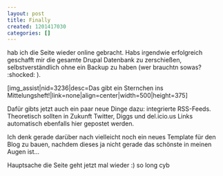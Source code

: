 ```yaml
---
layout: post
title: Finally
created: 1201417030
categories: []
---
```

hab ich die Seite wieder online gebracht. Habs irgendwie erfolgreich geschafft mir die gesamte Drupal Datenbank zu zerschießen, selbstverständlich ohne ein Backup zu haben (wer brauchtn sowas? :shocked: ).

[img_assist|nid=3236|desc=Das gibt ein Sternchen ins Mittelungsheft!|link=none|align=center|width=500|height=375]

Dafür gibts jetzt auch ein paar neue Dinge dazu: integrierte RSS-Feeds. Theoretisch sollten in Zukunft Twitter, Diggs und del.icio.us Links automatisch ebenfalls hier gepostet werden.

Ich denk gerade darüber nach vielleicht noch ein neues Template für den Blog zu bauen, nachdem dieses ja nicht gerade das schönste in meinen Augen ist...

Hauptsache die Seite geht jetzt mal wieder :)
so long
cyb

